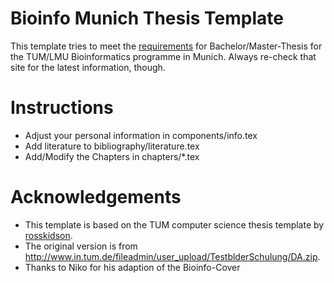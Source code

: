 # Bioinfo Munich Thesis Template
This template tries to meet the [requirements](http://www.bioinformatik-muenchen.de/studium/students/theses) for Bachelor/Master-Thesis for the TUM/LMU Bioinformatics programme in Munich. Always re-check that site for the latest information, though. 

# Instructions
* Adjust your personal information in components/info.tex
* Add literature to bibliography/literature.tex
* Add/Modify the Chapters in chapters/\*.tex

# Acknowledgements
* This template is based on the TUM computer science thesis template by [rosskidson](https://github.com/rosskidson/tum-in-thesis-template).
* The original version is from http://www.in.tum.de/fileadmin/user_upload/TestblderSchulung/DA.zip.
* Thanks to Niko for his adaption of the Bioinfo-Cover
